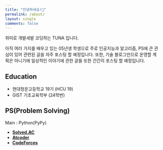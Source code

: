 ```yaml
---
title: "안녕하세요!👋"
permalink: /about/
layout: single
comments: false
---
```


취미로 개발새발 코딩하는 TUNA 입니다.

아직 여러 가지를 배우고 있는 05년생 학생으로 주로 인공지능과 알고리즘, PS에 큰 관심이 있어 관련된 글을 자주 포스팅 할 예정입니다. 또한, 기술 블로그만으로 운영할 계획은 아니기에 일상적인 이야기에 관한 글들 또한 간간히 포스팅 할 예정입니다.

## Education
-  현대청운고등학교 19기 (HCU 19)
-  GIST 기초교육학부 (24학번)

## PS(Problem Solving)
Main : Python(PyPy)<br>

- [**Solved.AC**](https://solved.ac/profile/tuna200538)
- [**Atcoder**](https://atcoder.jp/users/codingtuna)
- [**CodeForces**](https://codeforces.com/profile/TUN4TUNA)